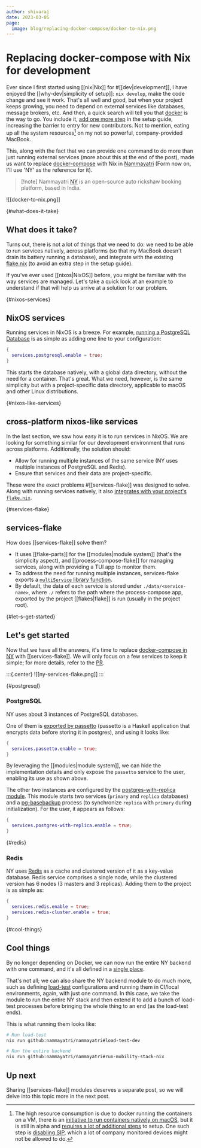 ```yaml
---
author: shivaraj
date: 2023-03-05
page:
  image: blog/replacing-docker-compose/docker-to-nix.png
---
```


# Replacing docker-compose with Nix for development

Ever since I first started using [[nix|Nix]] for #[[dev|development]], I have enjoyed the [[why-dev|simplicity of setup]]: `nix develop`, make the code change and see it work. That's all well and good, but when your project keeps growing, you need to depend on external services like databases, message brokers, etc. And then, a quick search will tell you that [docker](https://www.docker.com/) is the way to go. You include it, [add one more step](https://github.com/nammayatri/nammayatri/tree/f056bb994fbf9adefa454319032ca35c34ea65bc/Backend#other-tools) in the setup guide, increasing the barrier to entry for new contributors. Not to mention, eating up all the system resources[^native-macos] on my not so powerful, company-provided MacBook.

This, along with the fact that we can provide one command to do more than just running external services (more about this at the end of the post), made us want to replace [docker-compose](https://docs.docker.com/compose/) with Nix in [Nammayatri](https://github.com/nammayatri/nammayatri) (Form now on, I'll use 'NY' as the reference for it).

> [!note] Nammayatri
> [NY](https://nammayatri.in) is an open-source auto rickshaw booking platform, based in India.

![[docker-to-nix.png]]

[^native-macos]: The high resource consumption is due to docker running the containers on a VM, there is an [initiative to run containers natively on macOS](https://github.com/macOScontainers/homebrew-formula), but it is still in alpha and [requires a lot of additional steps](https://github.com/macOScontainers/homebrew-formula?tab=readme-ov-file#installation) to setup. One such step is [disabling SIP](https://developer.apple.com/documentation/security/disabling_and_enabling_system_integrity_protection#3599244), which a lot of company monitored devices might not be allowed to do.

{#what-does-it-take}

## What does it take?

Turns out, there is not a lot of things that we need to do: we need to be able to run services natively, across platforms (so that my MacBook doesn't drain its battery running a database), and integrate with the existing [flake.nix](https://github.com/nammayatri/nammayatri/blob/main/flake.nix) (to avoid an extra step in the setup guide).

If you've ever used [[nixos|NixOS]] before, you might be familiar with the way services are managed. Let's take a quick look at an example to understand if that will help us arrive at a solution for our problem.

{#nixos-services}

## NixOS services

Running services in NixOS is a breeze. For example, [running a PostgreSQL Database](https://nixos.wiki/wiki/PostgreSQL) is as simple as adding one line to your configuration:

```nix
{
  services.postgresql.enable = true;
}
```

This starts the database natively, with a global data directory, without the need for a container. That's great. What we need, however, is the same simplicity but with a project-specific data directory, applicable to macOS and other Linux distributions.

{#nixos-like-services}

## cross-platform nixos-like services

In the last section, we saw how easy it is to run services in NixOS. We are looking for something similar for our development environment that runs across platforms. Additionally, the solution should:

- Allow for running multiple instances of the same service (NY uses multiple instances of PostgreSQL and Redis).
- Ensure that services and their data are project-specific.

These were the exact problems #[[services-flake]] was designed to solve. Along with running services natively, it also [integrates with your project's `flake.nix`](https://community.flake.parts/services-flake/start).

{#services-flake}

## services-flake

How does [[services-flake]] solve them?

- It uses [[flake-parts]] for the [[modules|module system]] (that's the simplicity aspect), and [[process-compose-flake]] for managing services, along with providing a TUI app to monitor them.
- To address the need for running multiple instances, services-flake exports a [`multiService` library function](https://github.com/juspay/services-flake/blob/e0a1074f8adb68c06b847d34b260454a18c0697c/nix/lib.nix#L7-L33).
- By default, the data of each service is stored under `./data/<service-name>`, where `./` refers to the path where the process-compose app, exported by the project [[flakes|flake]] is run (usually in the project root).

{#let-s-get-started}

## Let's get started

Now that we have all the answers, it's time to replace [docker-compose in NY](https://github.com/nammayatri/nammayatri/blob/f056bb994fbf9adefa454319032ca35c34ea65bc/Backend/nix/arion-configuration.nix) with [[services-flake]]. We will only focus on a few services to keep it simple; for more details, refer to the [PR](https://github.com/nammayatri/nammayatri/pull/3718).

:::{.center}
![[ny-services-flake.png]]
:::

{#postgresql}

### PostgreSQL

NY uses about 3 instances of PostgreSQL databases.

One of them is [exported by passetto](https://github.com/nammayatri/passetto/blob/nixify/process-compose.nix) (passetto is a Haskell application that encrypts data before storing it in postgres), and using it looks like:

```nix
{
  services.passetto.enable = true;
}
```

By leveraging the [[modules|module system]], we can hide the implementation details and only expose the `passetto` service to the user, enabling its use as shown above.

The other two instances are configured by the [postgres-with-replica module](https://github.com/nammayatri/nammayatri/blob/ccab8da607cfd8d4e9f7d28b55b83e22eec1af9b/Backend/nix/services/postgres-with-replica.nix). This module starts two services (`primary` and `replica` databases) and a [pg-basebackup](https://www.postgresql.org/docs/current/app-pgbasebackup.html) process (to synchronize `replica` with `primary` during initialization). For the user, it appears as follows:

```nix
{
  services.postgres-with-replica.enable = true;
}
```

{#redis}

### Redis

NY uses [Redis](https://redis.io/) as a cache and clustered version of it as a key-value database. Redis service comprises a single node, while the clustered version has 6 nodes (3 masters and 3 replicas). Adding them to the project is as simple as:

```nix
{
  services.redis.enable = true;
  services.redis-cluster.enable = true;
}
```

{#cool-things}

## Cool things

By no longer depending on Docker, we can now run the entire NY backend with one command, and it's all defined in a [single place](https://github.com/nammayatri/nammayatri/blob/ccab8da607cfd8d4e9f7d28b55b83e22eec1af9b/Backend/nix/services/nammayatri.nix). 

That's not all; we can also share the NY backend module to do much more, such as defining [load-test](https://github.com/nammayatri/nammayatri/blob/ccab8da607cfd8d4e9f7d28b55b83e22eec1af9b/Backend/load-test/default.nix) configurations and running them in CI/local environments, again, with just one command. In this case, we take the module to run the entire NY stack and then extend it to add a bunch of load-test processes before bringing the whole thing to an end (as the load-test ends).

This is what running them looks like:

```sh
# Run load-test
nix run github:nammayatri/nammayatri#load-test-dev

# Run the entire backend
nix run github:nammayatri/nammayatri#run-mobility-stack-nix
```

## Up next

Sharing [[services-flake]] modules deserves a separate post, so we will delve into this topic more in the next post.
